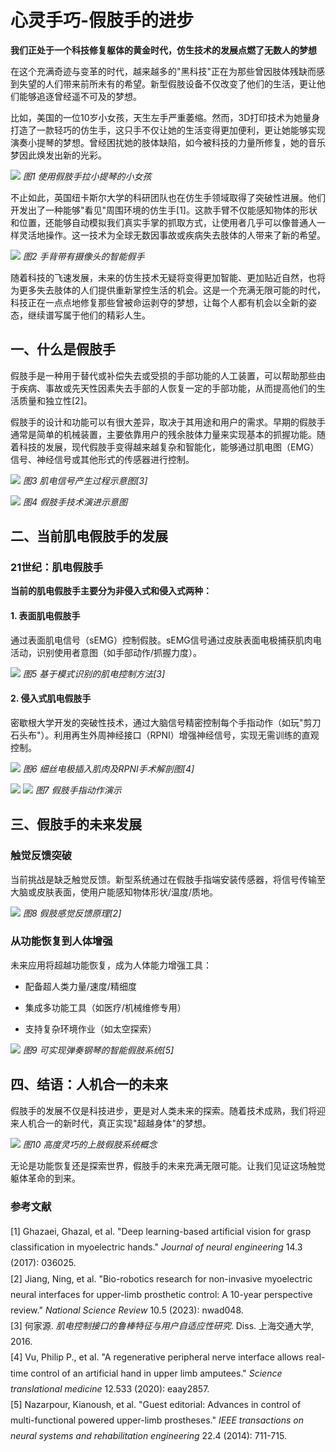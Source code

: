 # 心灵手巧-假肢手的进步

**我们正处于一个科技修复躯体的黄金时代，仿生技术的发展点燃了无数人的梦想**

在这个充满奇迹与变革的时代，越来越多的"黑科技"正在为那些曾因肢体残缺而感到失望的人们带来前所未有的希望。新型假肢设备不仅改变了他们的生活，更让他们能够追逐曾经遥不可及的梦想。

比如，美国的一位10岁小女孩，天生左手严重萎缩。然而，3D打印技术为她量身打造了一款轻巧的仿生手，这只手不仅让她的生活变得更加便利，更让她能够实现演奏小提琴的梦想。曾经困扰她的肢体缺陷，如今被科技的力量所修复，她的音乐梦因此焕发出新的光彩。

![](media/image1.png)
*图1 使用假肢手拉小提琴的小女孩*

不止如此，英国纽卡斯尔大学的科研团队也在仿生手领域取得了突破性进展。他们开发出了一种能够"看见"周围环境的仿生手[1]。这款手臂不仅能感知物体的形状和位置，还能够自动模拟我们真实手掌的抓取方式，让使用者几乎可以像普通人一样灵活地操作。这一技术为全球无数因事故或疾病失去肢体的人带来了新的希望。

![](media/image2.png)
*图2 手背带有摄像头的智能假手*

随着科技的飞速发展，未来的仿生技术无疑将变得更加智能、更加贴近自然，也将为更多失去肢体的人们提供重新掌控生活的机会。这是一个充满无限可能的时代，科技正在一点点地修复那些曾被命运剥夺的梦想，让每个人都有机会以全新的姿态，继续谱写属于他们的精彩人生。

## 一、什么是假肢手

假肢手是一种用于替代或补偿失去或受损的手部功能的人工装置，可以帮助那些由于疾病、事故或先天性因素失去手部的人恢复一定的手部功能，从而提高他们的生活质量和独立性[2]。

假肢手的设计和功能可以有很大差异，取决于其用途和用户的需求。早期的假肢手通常是简单的机械装置，主要依靠用户的残余肢体力量来实现基本的抓握功能。随着科技的发展，现代假肢手变得越来越复杂和智能化，能够通过肌电图（EMG）信号、神经信号或其他形式的传感器进行控制。

![](media/image3.png)
*图3 肌电信号产生过程示意图[3]*

![](media/image4.png)
*图4 假肢手技术演进示意图*

## 二、当前肌电假肢手的发展

### 21世纪：肌电假肢手

**当前的肌电假肢手主要分为非侵入式和侵入式两种：**

#### 1. 表面肌电假肢手

通过表面肌电信号（sEMG）控制假肢。sEMG信号通过皮肤表面电极捕获肌肉电活动，识别使用者意图（如手部动作/抓握力度）。

![](media/image5.png)
*图5 基于模式识别的肌电控制方法[3]*

#### 2. 侵入式肌电假肢手

密歇根大学开发的突破性技术，通过大脑信号精密控制每个手指动作（如玩"剪刀石头布"）。利用再生外周神经接口（RPNI）增强神经信号，实现无需训练的直观控制。

![](media/image6.jpeg)
*图6 细丝电极插入肌肉及RPNI手术解剖图[4]*

![](media/image7.gif) ![](media/image8.gif)
*图7 假肢手指动作演示*

## 三、假肢手的未来发展

### 触觉反馈突破

当前挑战是缺乏触觉反馈。新型系统通过在假肢手指端安装传感器，将信号传输至大脑或皮肤表面，使用户能感知物体形状/温度/质地。

![](media/image9.png)
*图8 假肢感觉反馈原理[2]*

### 从功能恢复到人体增强

未来应用将超越功能恢复，成为人体能力增强工具：

* 配备超人类力量/速度/精细度

* 集成多功能工具（如医疗/机械维修专用）

* 支持复杂环境作业（如太空探索）

![](media/image10.png)
*图9 可实现弹奏钢琴的智能假肢系统[5]*

## 四、结语：人机合一的未来

假肢手的发展不仅是科技进步，更是对人类未来的探索。随着技术成熟，我们将迎来人机合一的新时代，真正实现"超越身体"的梦想。

![](media/image11.png)
*图10 高度灵巧的上肢假肢系统概念*

无论是功能恢复还是探索世界，假肢手的未来充满无限可能。让我们见证这场触觉躯体革命的到来。

### 参考文献
<div style="line-height:1.8">

[1] Ghazaei, Ghazal, et al. "Deep learning-based artificial vision for grasp classification in myoelectric hands." *Journal of neural engineering* 14.3 (2017): 036025.<br>
[2] Jiang, Ning, et al. "Bio-robotics research for non-invasive myoelectric neural interfaces for upper-limb prosthetic control: A 10-year perspective review." *National Science Review* 10.5 (2023): nwad048.<br>
[3] 何家源. *肌电控制接口的鲁棒特征与用户自适应性研究*. Diss. 上海交通大学, 2016.<br>
[4] Vu, Philip P., et al. "A regenerative peripheral nerve interface allows real-time control of an artificial hand in upper limb amputees." *Science translational medicine* 12.533 (2020): eaay2857.<br>
[5] Nazarpour, Kianoush, et al. "Guest editorial: Advances in control of multi-functional powered upper-limb prostheses." *IEEE transactions on neural systems and rehabilitation engineering* 22.4 (2014): 711-715.

</div>